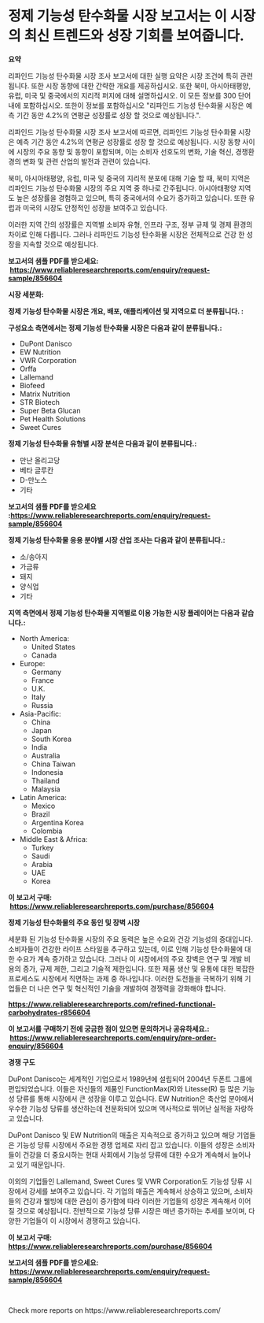 <p><h1>정제 기능성 탄수화물 시장 보고서는 이 시장의 최신 트렌드와 성장 기회를 보여줍니다.</h1></p><p><strong>요약</strong></p>
<p><p>리파인드 기능성 탄수화물 시장 조사 보고서에 대한 실행 요약은 시장 조건에 특히 관련됩니다. 또한 시장 동향에 대한 간략한 개요를 제공하십시오. 또한 북미, 아시아태평양, 유럽, 미국 및 중국에서의 지리적 퍼지에 대해 설명하십시오. 이 모든 정보를 300 단어 내에 포함하십시오. 또한이 정보를 포함하십시오 "리파인드 기능성 탄수화물 시장은 예측 기간 동안 4.2%의 연평균 성장률로 성장 할 것으로 예상됩니다.".</p><p>리파인드 기능성 탄수화물 시장 조사 보고서에 따르면, 리파인드 기능성 탄수화물 시장은 예측 기간 동안 4.2%의 연평균 성장률로 성장 할 것으로 예상됩니다. 시장 동향 사이에 시장의 주요 동향 및 동향이 포함되며, 이는 소비자 선호도의 변화, 기술 혁신, 경쟁환경의 변화 및 관련 산업의 발전과 관련이 있습니다.</p><p>북미, 아시아태평양, 유럽, 미국 및 중국의 지리적 분포에 대해 기술 할 때, 북미 지역은 리파인드 기능성 탄수화물 시장의 주요 지역 중 하나로 간주됩니다. 아시아태평양 지역도 높은 성장률을 경험하고 있으며, 특히 중국에서의 수요가 증가하고 있습니다. 또한 유럽과 미국의 시장도 안정적인 성장을 보여주고 있습니다.</p><p>이러한 지역 간의 성장률은 지역별 소비자 유형, 인프라 구조, 정부 규제 및 경제 환경의 차이로 인해 다릅니다. 그러나 리파인드 기능성 탄수화물 시장은 전체적으로 건강 한 성장을 지속할 것으로 예상됩니다.</p></p>
<p><strong>보고서의 샘플 PDF를 받으세요: &nbsp;<a href="https://www.reliableresearchreports.com/enquiry/request-sample/856604">https://www.reliableresearchreports.com/enquiry/request-sample/856604</a></strong></p>
<p><strong>시장 세분화:</strong></p>
<p><strong> 정제 기능성 탄수화물 시장은 개요, 배포, 애플리케이션 및 지역으로 더 분류됩니다. :</strong></p>
<p><strong>구성요소 측면에서는 정제 기능성 탄수화물 시장은 다음과 같이 분류됩니다.:</strong></p>
<p><ul><li>DuPont Danisco</li><li>EW Nutrition</li><li>VWR Corporation</li><li>Orffa</li><li>Lallemand</li><li>Biofeed</li><li>Matrix Nutrition</li><li>STR Biotech</li><li>Super Beta Glucan</li><li>Pet Health Solutions</li><li>Sweet Cures</li></ul></p>
<p><strong> 정제 기능성 탄수화물 유형별 시장 분석은 다음과 같이 분류됩니다.:</strong></p>
<p><ul><li>만난 올리고당</li><li>베타 글루칸</li><li>D-만노스</li><li>기타</li></ul></p>
<p><strong>보고서의 샘플 PDF를 받으세요 :<a href="https://www.reliableresearchreports.com/enquiry/request-sample/856604">https://www.reliableresearchreports.com/enquiry/request-sample/856604</a></strong></p>
<p><strong> 정제 기능성 탄수화물 응용 분야별 시장 산업 조사는 다음과 같이 분류됩니다.:</strong></p>
<p><ul><li>소/송아지</li><li>가금류</li><li>돼지</li><li>양식업</li><li>기타</li></ul></p>
<p><strong>지역 측면에서 정제 기능성 탄수화물 지역별로 이용 가능한 시장 플레이어는 다음과 같습니다.:</strong></p>
<p><ul>
    <li>
        North America:
        <ul>
            <li>United States</li>
            <li>Canada</li>
        </ul>
    </li>
    <li>
        Europe:
        <ul>
            <li>Germany</li>
            <li>France</li>
            <li>U.K.</li>
            <li>Italy</li>
            <li>Russia</li>
        </ul>
    </li>
    <li>
        Asia-Pacific:
        <ul>
            <li>China</li>
            <li>Japan</li>
            <li>South Korea</li>
            <li>India</li>
            <li>Australia</li>
            <li>China Taiwan</li>
            <li>Indonesia</li>
            <li>Thailand</li>
            <li>Malaysia</li>
        </ul>
    </li>
    <li>
        Latin America:
        <ul>
            <li>Mexico</li>
            <li>Brazil</li>
            <li>Argentina Korea</li>
            <li>Colombia</li>
        </ul>
    </li>
    <li>
        Middle East & Africa:
        <ul>
            <li>Turkey</li>
            <li>Saudi</li>
            <li>Arabia</li>
            <li>UAE</li>
            <li>Korea</li>
        </ul>
    </li>
    </ul></p>
<p><strong>이 보고서 구매: &nbsp;<a href="https://www.reliableresearchreports.com/purchase/856604">https://www.reliableresearchreports.com/purchase/856604</a></strong></p>
<p><strong>정제 기능성 탄수화물의 주요 동인 및 장벽 시장</strong></p>
<p><p>세분화 된 기능성 탄수화물 시장의 주요 동력은 높은 수요와 건강 기능성의 증대입니다. 소비자들이 건강한 라이프 스타일을 추구하고 있는데, 이로 인해 기능성 탄수화물에 대한 수요가 계속 증가하고 있습니다. 그러나 이 시장에서의 주요 장벽은 연구 및 개발 비용의 증가, 규제 제한, 그리고 기술적 제한입니다. 또한 제품 생산 및 유통에 대한 복잡한 프로세스도 시장에서 직면하는 과제 중 하나입니다. 이러한 도전들을 극복하기 위해 기업들은 더 나은 연구 및 혁신적인 기술을 개발하여 경쟁력을 강화해야 합니다.</p></p>
<p><strong><a href="https://www.reliableresearchreports.com/refined-functional-carbohydrates-r856604">https://www.reliableresearchreports.com/refined-functional-carbohydrates-r856604</a></strong></p>
<p><strong>이 보고서를 구매하기 전에 궁금한 점이 있으면 문의하거나 공유하세요.: &nbsp;<a href="https://www.reliableresearchreports.com/enquiry/pre-order-enquiry/856604">https://www.reliableresearchreports.com/enquiry/pre-order-enquiry/856604</a></strong></p>
<p><strong>경쟁 구도</strong></p>
<p><p>DuPont Danisco는 세계적인 기업으로서 1989년에 설립되어 2004년 두폰트 그룹에 편입되었습니다. 이들은 자신들의 제품인 FunctionMax(R)와 Litesse(R) 등 많은 기능성 당류를 통해 시장에서 큰 성장을 이루고 있습니다. EW Nutrition은 축산업 분야에서 우수한 기능성 당류를 생산하는데 전문화되어 있으며 역사적으로 뛰어난 실적을 자랑하고 있습니다.</p><p> DuPont Danisco 및 EW Nutrition의 매출은 지속적으로 증가하고 있으며 해당 기업들은 기능성 당류 시장에서 주요한 경쟁 업체로 자리 잡고 있습니다. 이들의 성장은 소비자들이 건강을 더 중요시하는 현대 사회에서 기능성 당류에 대한 수요가 계속해서 늘어나고 있기 때문입니다.</p><p> 이외의 기업들인 Lallemand, Sweet Cures 및 VWR Corporation도 기능성 당류 시장에서 강세를 보여주고 있습니다. 각 기업의 매출은 계속해서 상승하고 있으며, 소비자들의 건강과 웰빙에 대한 관심이 증가함에 따라 이러한 기업들의 성장은 계속해서 이어질 것으로 예상됩니다. 전반적으로 기능성 당류 시장은 매년 증가하는 추세를 보이며, 다양한 기업들이 이 시장에서 경쟁하고 있습니다.</p></p>
<p><strong>이 보고서 구매: &nbsp; <a href="https://www.reliableresearchreports.com/purchase/856604">https://www.reliableresearchreports.com/purchase/856604</a></strong></p>
<p><strong>보고서의 샘플 PDF를 받으세요: &nbsp;<a href="https://www.reliableresearchreports.com/enquiry/request-sample/856604">https://www.reliableresearchreports.com/enquiry/request-sample/856604</a></strong><strong></strong></p>
<p>&nbsp;</p>
<p>Check more reports on https://www.reliableresearchreports.com/</p>
